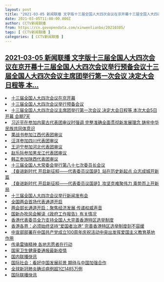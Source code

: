 ```yaml
---
layout: post
title: "2021-03-05 新闻联播 文字版十三届全国人大四次会议在京开幕十三届全国人大四次会议举行预备会议十三届全国人大四次会议主席团举行第一次会议 决定大会日程等 本"
date: 2021-03-05T11:00:00.000Z
author: CCTV新闻联播
from: https://cn.govopendata.com/xinwenlianbo/20210305/
tags: [ CCTV新闻联播 ]
categories: [ CCTV新闻联播 ]
---
```

<!--1614942000000-->
[2021-03-05 新闻联播 文字版十三届全国人大四次会议在京开幕十三届全国人大四次会议举行预备会议十三届全国人大四次会议主席团举行第一次会议 决定大会日程等 本...](https://cn.govopendata.com/xinwenlianbo/20210305/)
------

<div>
<li><a target="_blank" href="https://cn.govopendata.com/xinwenlianbo/20210305/#229611">十三届全国人大四次会议在京开幕</a></li><li><a target="_blank" href="https://cn.govopendata.com/xinwenlianbo/20210305/#229612">十三届全国人大四次会议举行预备会议</a></li><li><a target="_blank" href="https://cn.govopendata.com/xinwenlianbo/20210305/#229613">十三届全国人大四次会议主席团举行第一次会议 决定大会日程等 本次大会5日开幕 会期7天</a></li><li><a target="_blank" href="https://cn.govopendata.com/xinwenlianbo/20210305/#229614">习近平在参加内蒙古代表团审议时强调 完整准确全面贯彻新发展理念 铸牢中华民族共同体意识</a></li><li><a target="_blank" href="https://cn.govopendata.com/xinwenlianbo/20210305/#229615">栗战书参加江西代表团审议</a></li><li><a target="_blank" href="https://cn.govopendata.com/xinwenlianbo/20210305/#229616">汪洋参加四川代表团审议</a></li><li><a target="_blank" href="https://cn.govopendata.com/xinwenlianbo/20210305/#229617">王沪宁参加河北代表团审议</a></li><li><a target="_blank" href="https://cn.govopendata.com/xinwenlianbo/20210305/#229618">赵乐际参加黑龙江代表团审议</a></li><li><a target="_blank" href="https://cn.govopendata.com/xinwenlianbo/20210305/#229619">韩正参加陕西代表团审议</a></li><li><a target="_blank" href="https://cn.govopendata.com/xinwenlianbo/20210305/#229620">十三届全国人大常委会举行第八十七次委员长会议</a></li><li><a target="_blank" href="https://cn.govopendata.com/xinwenlianbo/20210305/#229621">【奋进新时代 开启新征程——代表委员议国是】站在历史新起点 众志成城开新篇</a></li><li><a target="_blank" href="https://cn.govopendata.com/xinwenlianbo/20210305/#229622">【奋进新时代 开启新征程——代表委员议国是】攻坚克难聚伟力 乘势而上开新局</a></li><li><a target="_blank" href="https://cn.govopendata.com/xinwenlianbo/20210305/#229623">十三届全国人大四次会议举行新闻发布会</a></li><li><a target="_blank" href="https://cn.govopendata.com/xinwenlianbo/20210305/#229624">全国两会首场代表通道开启</a></li><li><a target="_blank" href="https://cn.govopendata.com/xinwenlianbo/20210305/#229625">两会部长通道开启：聚焦经济发展 传递权威声音</a></li><li><a target="_blank" href="https://cn.govopendata.com/xinwenlianbo/20210305/#229626">国新办吹风会解读《政府工作报告》有关情况</a></li><li><a target="_blank" href="https://cn.govopendata.com/xinwenlianbo/20210305/#229627">香港代表委员全力支持全国人大完善香港特区选举制度</a></li><li><a target="_blank" href="https://cn.govopendata.com/xinwenlianbo/20210305/#229628">香港各界：必须始终坚持“爱国者治港” 完善香港特区选举制度刻不容缓</a></li><li><a target="_blank" href="https://cn.govopendata.com/xinwenlianbo/20210305/#229629">中宣部部署在中国共产党成立100周年庆祝活动中突出发挥爱国主义教育基地作用</a></li><li><a target="_blank" href="https://cn.govopendata.com/xinwenlianbo/20210305/#229630">传承雷锋精神 各地志愿者在行动</a></li><li><a target="_blank" href="https://cn.govopendata.com/xinwenlianbo/20210305/#229631">国家卫生健康委通报最新疫情</a></li><li><a target="_blank" href="https://cn.govopendata.com/xinwenlianbo/20210305/#229632">国内联播快讯</a></li><li><a target="_blank" href="https://cn.govopendata.com/xinwenlianbo/20210305/#229633">国际社会：看好中国发展前景 期待与中国加强合作</a></li><li><a target="_blank" href="https://cn.govopendata.com/xinwenlianbo/20210305/#229634">全球新冠肺炎确诊病例超1亿1485万例</a></li><li><a target="_blank" href="https://cn.govopendata.com/xinwenlianbo/20210305/#229635">国际联播快讯</a></li>
</div>
